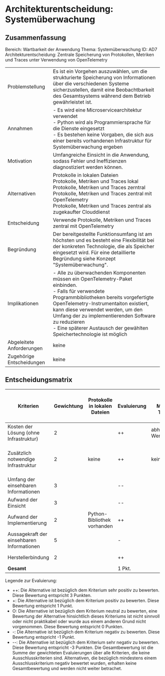 # Architekturentscheidung: Systemüberwachung

## Zusammenfassung
Bereich: Wartbarkeit der Anwendung
Thema: Systemüberwachung
ID: AD7
Architekturentscheidung: Zentrale Speicherung von Protokollen, Metriken und Traces unter Verwendung von OpenTelemetry

|                           |                                                                                                                                                                                                                                                                                                                                                                   |
| ------------------------- |------------------------------------------------------------------------------------------------------------------------------------------------------------------------------------------------------------------------------------------------------------------------------------------------------------------------------------------------------------------ |
| Problemstellung           | Es ist ein Vorgehen auszuwählen, um die strukturierte Speicherung von Informationen über die verschiedenen Systeme sicherzustellen, damit eine Beobachtbarkeit des Gesamtsystems während dem Betrieb gewährleistet ist.                                                                                                                                           |
| Annahmen                  | - Es wird eine Microservicearchitektur verwendet<br>- Python wird als Programmiersprache für die Dienste eingesetzt<br>- Es bestehen keine Vorgaben, die sich aus einer bereits vorhandenen Infrastruktur für Systemüberwachung ergeben                                                                                                                           |
| Motivation                | Umfangreiche Einsicht in die Anwendung, sodass Fehler und Ineffizienzen diagnostiziert werden können.                                                                                                                                                                                                                                                             |
| Alternativen              | Protokolle in lokalen Dateien<br>Protokolle, Metriken und Traces lokal<br>Protokolle, Metriken und Traces zerntral<br>Protokolle, Metriken und Traces zentral mit OpenTelemetry<br>Protokolle, Metriken und Traces zentral als zugekaufter Clouddienst                                                                                                            |
| Entscheidung              | Verwende Protokolle, Metriken und Traces zentral mit OpenTelemetry                                                                                                                                                                                                                                                                                                |
| Begründung                | Der bereitgestellte Funktionsumfang ist am höchsten und es besteht eine Flexibilität bei der konkreten Technologie, die als Speicher eingesetzt wird. Für eine detaillierte Begründung siehe Konzept "Systemüberwachung".                                                                                                                                         |
| Implikationen             | - Alle zu überwachenden Komponenten müssen ein OpenTelemetry-Paket einbinden.<br>- Falls für verwendete Programmbibliotheken bereits vorgefertigte OpenTelemetry-Instrumentaiton existiert, kann diese verwendet werden, um den Umfang der zu implementierenden Software zu reduzieren<br>- Eine späterer Austausch der gewählten Speichertechnologie ist möglich |
| Abgeleitete Anforderungen | keine                                                                                                                                                                                                                                                                                                                                                             |
| Zugehörige Entscheidungen | keine                                                                                                                                                                                                                                                                                                                                                             |

## Entscheidungsmatrix
| Kriterien                                  | Gewichtung | Protokolle in lokalen Dateien                                       | Evaluierung | Protokolle, Metriken und Traces lokal                               | Evaluierung | Protokolle, Metriken und Traces zerntral                            | Evaluierung | Protokolle, Metriken und Traces zentral mit OpenTelemetry           | Evaluierung | Protokolle, Metriken und Traces zentral als zugekaufter Clouddienst | Evaluierung |
| ------------------------------------------ | ---------- | ------------------------------------------------------------------- | ----------- | ------------------------------------------------------------------- | ----------- | ------------------------------------------------------------------- | ----------- | ------------------------------------------------------------------- | ----------- | ------------------------------------------------------------------- | ----------- |
| Kosten der Lösung (ohne Infrastruktur)     | 2          |                                                                     | ++          | abhängig von der Werkzeugauswahl                                    | O           | abhängig von der Werkzeugauswahl                                    | O           | abhängig von der Werkzeugauswahl                                    | O           | abhängig von der Werkzeugauswahl                                    | O           |
| Zusätzlich notwendige Infrastruktur        | 2          | keine                                                               | ++          | keine                                                               | ++          | Server für Speicherung, ggfs. mehr für gewählten Werkzeuge          | -           | Server für Speicherung, ggfs. mehr für gewählten Werkzeuge          | -           | keine Server, lediglich Netzwerk                                    | +           |
| Umfang der einsehbaren Informationen       | 3          |                                                                     | --          |                                                                     | +           |                                                                     | +           |                                                                     | +           |                                                                     | +           |
| Aufwand der Einsicht                       | 3          |                                                                     | --          |                                                                     | --          |                                                                     | O           |                                                                     | O           |                                                                     | O           |
| Aufwand der Implementierung                | 2          | Python-Bibliothek vorhanden                                         | ++          |                                                                     | +           |                                                                     | +           | Python-Bibliothek vorhanden                                         | +           |                                                                     | ++          |
| Aussagekraft der einsehbaren Informationen | 5          |                                                                     | -           |                                                                     | -           |                                                                     | -           |                                                                     | +           |                                                                     | +           |
| Herstellerbindung                          | 2          |                                                                     | ++          |                                                                     | ++          |                                                                     | ++          |                                                                     | ++          | abhängig von der Werkzeugauswahl                                    | -           |
| **Gesamt**                                 |            |                                                                     | 1 Pkt.      |                                                                     | 3 Pkt.      |                                                                     | 4 Pkt.      |                                                                     | 14 Pkt.     |                                                                     | 14 Pkt.     |

Legende zur Evaluierung:
 - ++: Die Alternative ist bezüglich dem Kriterium sehr positiv zu bewerten. Diese Bewertung entspricht 3 Punkten.
 - +: Die Alternative ist bezüglich dem Kriterium positiv zu bewerten. Diese Bewertung entspricht 1 Punkt.
 - O: Die Alternative ist bezüglich dem Kriterium neutral zu bewerten, eine Bewertung der Alternative hinsichtlich dieses Kriteriums ist nicht sinnvoll oder nicht praktikabel oder wurde aus einem anderen Grund nicht vorgenommen. Diese Bewertung entspricht 0 Punkten.
 - \-: Die Alternative ist bezüglich dem Kriterium negativ zu bewerten. Diese Bewertung entspricht -1 Punkt.
 - \-\-: Die Alternative ist bezüglich dem Kriterium sehr negativ zu bewerten. Diese Bewertung entspricht -3 Punkten.
Die Gesamtbewertung ist die Summe der gewichteten Evaluierungen über alle Kriterien, die keine Ausschlusskriterien sind. Alternativen, die bezüglich mindestens einem Ausschlusskriterium negativ bewertet wurden, erhalten keine Gesamtbewertung und werden nicht weiter betrachet.
